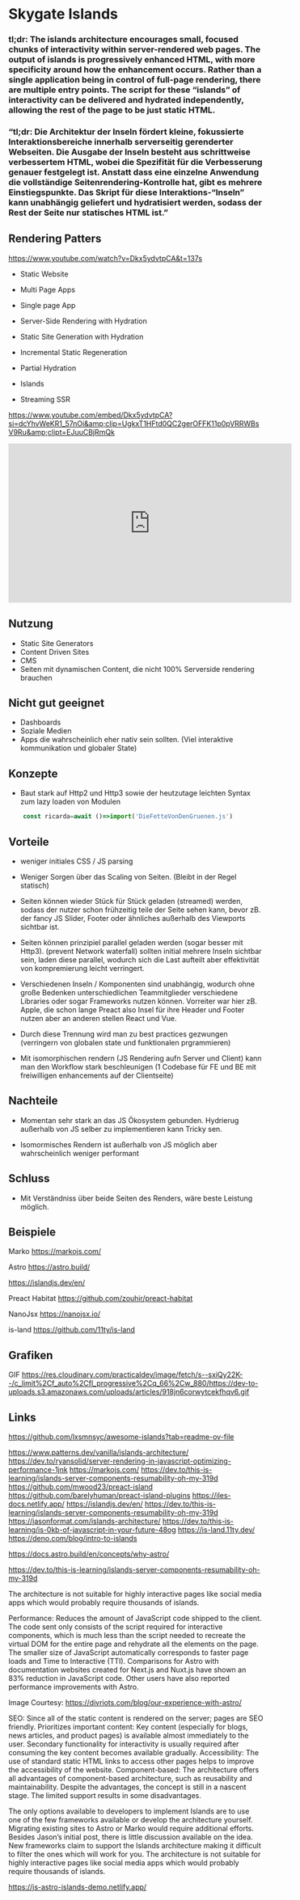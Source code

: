 # Skygate Islands

### tl;dr: The islands architecture encourages small, focused chunks of interactivity within server-rendered web pages. The output of islands is progressively enhanced HTML, with more specificity around how the enhancement occurs. Rather than a single application being in control of full-page rendering, there are multiple entry points. The script for these “islands” of interactivity can be delivered and hydrated independently, allowing the rest of the page to be just static HTML.

### “tl;dr: Die Architektur der Inseln fördert kleine, fokussierte Interaktionsbereiche innerhalb serverseitig gerenderter Webseiten. Die Ausgabe der Inseln besteht aus schrittweise verbessertem HTML, wobei die Spezifität für die Verbesserung genauer festgelegt ist. Anstatt dass eine einzelne Anwendung die vollständige Seitenrendering-Kontrolle hat, gibt es mehrere Einstiegspunkte. Das Skript für diese Interaktions-“Inseln” kann unabhängig geliefert und hydratisiert werden, sodass der Rest der Seite nur statisches HTML ist.”

## Rendering Patters
https://www.youtube.com/watch?v=Dkx5ydvtpCA&t=137s

- Static Website
- Multi Page Apps
- Single page App
- Server-Side Rendering with Hydration
- Static Site Generation with Hydration
- Incremental Static Regeneration

- Partial Hydration
- Islands


- Streaming SSR


https://www.youtube.com/embed/Dkx5ydvtpCA?si=dcYhvWeKR1_57nOi&amp;clip=UgkxT1HFtd0QC2gerOFFK11p0pVRRWBsV9Ru&amp;clipt=EJuuCBjRmQk
<iframe width="560" height="315" src="https://www.youtube.com/embed/Dkx5ydvtpCA?si=dcYhvWeKR1_57nOi&amp;clip=UgkxT1HFtd0QC2gerOFFK11p0pVRRWBsV9Ru&amp;clipt=EJuuCBjRmQk" title="YouTube video player" frameborder="0" allow="accelerometer; autoplay; clipboard-write; encrypted-media; gyroscope; picture-in-picture; web-share" referrerpolicy="strict-origin-when-cross-origin" allowfullscreen></iframe>


## Nutzung
- Static Site Generators
- Content Driven Sites
- CMS
- Seiten mit dynamischen Content, die nicht 100% Serverside rendering brauchen

## Nicht gut geeignet
- Dashboards
- Soziale Medien
- Apps die wahrscheinlich eher nativ sein sollten. (Viel interaktive kommunikation und globaler State)


## Konzepte
- Baut stark auf Http2 und Http3 sowie der heutzutage leichten Syntax zum lazy loaden von Modulen
```js
    const ricarda=await ()=>import('DieFetteVonDenGruenen.js')
```

## Vorteile
- weniger initiales CSS / JS parsing

- Weniger Sorgen über das Scaling von Seiten. (Bleibt in der Regel statisch)

- Seiten können wieder Stück für Stück geladen (streamed) werden, 
sodass der nutzer schon frühzeitig teile der Seite sehen kann, bevor zB. der fancy JS Slider, Footer oder ähnliches außerhalb des Viewports sichtbar ist.

- Seiten können prinzipiel parallel geladen werden (sogar besser mit Http3). (prevent Network waterfall)
sollten initial mehrere Inseln sichtbar sein, laden diese parallel, wodurch sich die Last aufteilt aber effektivität von kompremierung leicht verringert.

- Verschiedenen Inseln / Komponenten sind unabhängig, wodurch ohne große Bedenken unterschiedlichen Teammitglieder verschiedene Libraries oder sogar Frameworks nutzen können.
Vorreiter war hier zB. Apple, die schon lange Preact also Insel für ihre Header und Footer nutzen aber an anderen stellen React und Vue.

- Durch diese Trennung wird man zu best practices gezwungen (verringern von globalen state und funktionalen prgrammieren)

- Mit isomorphischen rendern (JS Rendering aufn Server und Client) kann man den Workflow stark beschleunigen (1 Codebase für FE und BE mit freiwilligen enhancements auf der Clientseite)



## Nachteile
- Momentan sehr stark an das JS Ökosystem gebunden. 
Hydrierug außerhalb von JS selber zu implementieren kann Tricky sen.

- Isomormisches Rendern ist außerhalb von JS möglich aber wahrscheinlich weniger performant

## Schluss
- Mit Verständniss über beide Seiten des Renders, wäre beste Leistung möglich.


## Beispiele
Marko https://markojs.com/

Astro https://astro.build/

https://islandjs.dev/en/

Preact Habitat https://github.com/zouhir/preact-habitat

NanoJsx https://nanojsx.io/

is-land https://github.com/11ty/is-land


## Grafiken
GIF https://res.cloudinary.com/practicaldev/image/fetch/s--sxiQy22K--/c_limit%2Cf_auto%2Cfl_progressive%2Cq_66%2Cw_880/https://dev-to-uploads.s3.amazonaws.com/uploads/articles/918jn6corwytcekfhqv6.gif

## Links
https://github.com/lxsmnsyc/awesome-islands?tab=readme-ov-file

https://www.patterns.dev/vanilla/islands-architecture/
https://dev.to/ryansolid/server-rendering-in-javascript-optimizing-performance-1jnk
https://markojs.com/
https://dev.to/this-is-learning/islands-server-components-resumability-oh-my-319d
https://github.com/mwood23/preact-island
https://github.com/barelyhuman/preact-island-plugins
https://iles-docs.netlify.app/
https://islandjs.dev/en/
https://dev.to/this-is-learning/islands-server-components-resumability-oh-my-319d
https://jasonformat.com/islands-architecture/
https://dev.to/this-is-learning/is-0kb-of-javascript-in-your-future-48og
https://is-land.11ty.dev/
https://deno.com/blog/intro-to-islands

https://docs.astro.build/en/concepts/why-astro/

https://dev.to/this-is-learning/islands-server-components-resumability-oh-my-319d

The architecture is not suitable for highly interactive pages like social media apps which would probably require thousands of islands.

Performance: Reduces the amount of JavaScript code shipped to the client. The code sent only consists of the script required for interactive components, which is much less than the script needed to recreate the virtual DOM for the entire page and rehydrate all the elements on the page. The smaller size of JavaScript automatically corresponds to faster page loads and Time to Interactive (TTI).
Comparisons for Astro with documentation websites created for Next.js and Nuxt.js have shown an 83% reduction in JavaScript code. Other users have also reported performance improvements with Astro.


Image Courtesy: https://divriots.com/blog/our-experience-with-astro/

SEO: Since all of the static content is rendered on the server; pages are SEO friendly.
Prioritizes important content: Key content (especially for blogs, news articles, and product pages) is available almost immediately to the user. Secondary functionality for interactivity is usually required after consuming the key content becomes available gradually.
Accessibility: The use of standard static HTML links to access other pages helps to improve the accessibility of the website.
Component-based: The architecture offers all advantages of component-based architecture, such as reusability and maintainability.
Despite the advantages, the concept is still in a nascent stage. The limited support results in some disadvantages.

The only options available to developers to implement Islands are to use one of the few frameworks available or develop the architecture yourself. Migrating existing sites to Astro or Marko would require additional efforts.
Besides Jason’s initial post, there is little discussion available on the idea.
New frameworks claim to support the Islands architecture making it difficult to filter the ones which will work for you.
The architecture is not suitable for highly interactive pages like social media apps which would probably require thousands of islands.



https://js-astro-islands-demo.netlify.app/
